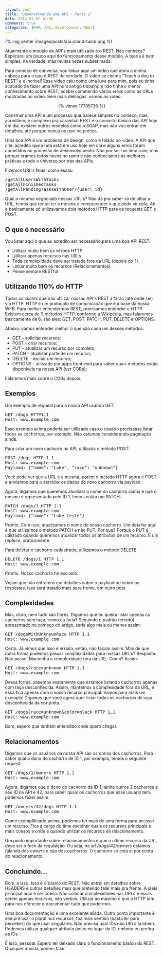 ```yaml
---
layout: post
title: "Desenvolvendo uma API - Parte 2"
date: 2014-03-07 16:58
comments: true
categories: [PHP, API, development, REST]
---
```


{% img center /images/posts/api-cloud-tumb.png %}

<!-- more -->

Atualmente o modelo de API's mais utilizado é o REST. Não conhece? Explicarei um pouco aqui do funcionamento desse modelo. A teoria é bem simples, na verdade, mas muitas vezes subestimada.

Para começo de conversa, vou linkar aqui um video que abriu a minha cabeça para o que é REST de verdade. O video se chama "Teach a dog to REST" e é incrível! Esse video caiu como uma luva para mim, pois eu tinha acabado de fazer uma API num antigo trabalho e não tinha o menor conhecimento sobre REST, acabei cometendo vários erros como as URLs mostradas no vídeo. Sem mais delongas, vamos ao video.

<center>{% vimeo 17785736 %}</center>

Construir uma API é um processo que parece simples no começo, mas, acreditem, é complexo pra caramba! REST é o conceito básico das API hoje em dia, existem outros modelos como o SOAP, mas não vou entrar em detalhes, até porque nunca os usei na prática.

Uma boa API é um problema de design, como é falado no vídeo. A API que citei acredito que ainda está em uso hoje em dia e alguns erros foram cometidos no processo de desenvolvimento. Não por ser um time ruim, mas porque eramos todos novos no ramo e não conheciamos as melhores práticas e todo o universo por trás das APIs.

Fizemos URL's feias, como essas:

<pre>
/getAllUsersWithTasks
/getAllFinishedTasks
/getAllPendingTasksWithUser/{user\_id}
</pre>

Qual o recurso negóciado nessas URL's? Não dá pra saber só de olhar a URL, temos que tentar ler a mesma e compreender o que pode vir dela. Ah, e basicamente só utilizavamos dois métodos HTTP para os requests GET e POST.

## O que é necessário

Vou listar aqui o que eu acredito ser necessário para uma boa API REST.

* Utilizar muito bem os vérbos HTTP
* Utilizar apenas recursos nas URLs
* Toda complexidade deve ser tratada fora da URL (depois do ?)
* Linkar muito bem os recursos (Relacionamentos)
* Pense sempre RESTful

## Utilizando 110% do HTTP

Todos os _clients_ que irão utilizar nossas API's REST a farão (até onde sei) via HTTP. HTTP é um protocolo de comunicação que é a base da nossa WEB. Para melhor entendermos REST, precisamos entender o HTTP. Existem cerca de 9 métodos HTTP, conforme a [Wikipédia](http://pt.wikipedia.org/wiki/Hypertext_Transfer_Protocol#M.C3.A9todos), mas falaremos basicamente de 6, são eles: GET, POST, PATCH, PUT, DELETE e OPTIONS.

Abaixo, vamos entender melhor o que são cada um desses métodos:

* GET - solicitar recursos;
* POST - criar recursos;
* PUT - atualizar um recurso por completo;
* PATCH - atualizar parte de um recurso;
* DELETE - excluir um recurso;
* OPTIONS - utilizado por apps front-end para saber quais métodos estão disponíveis na nossa API (ver [CORs](http://pt.wikipedia.org/wiki/Cross-origin_resource_sharing));

Falaremos mais sobre o CORs depois.

## Exemplos

Um exemplo de request para a nossa API usando GET:

<pre>
GET /dogs HTTP1.1
Host: www.example.com
</pre>

Esse exemplo acima poderia ser utilizado caso o usuário precisasse listar todos os cachorros, por exemplo. Não estamos considerando paginação ainda.

Para criar um novo cachorro na API, utilizaria o método POST:

<pre>
POST /dogs HTTP 1.1
Host: www.example.com
Payload: {"name": "Luke", "race": "unknown"}
</pre>

Você pode ver que a URL é a mesma, porém o método HTTP agora é POST e enviamos para o servidor os dados do novo cachorro via payload.

Agora, digamos que queremos atualizar o nome do cachorro acima e que o mesmo é representado pelo ID 1, temos então um PATCH:

<pre>
PATCH /dogs/1 HTTP 1.1
Host: www.example.com
Payload: {"name": "Luke teste"}
</pre>

Pronto. Com isso, atualizamos o nome do nosso cachorro. Um detalhe aqui é que utilizamos o método PATCH e não PUT. Por que? Porque o PUT é utilizado quando queremos atualizar todos os atributos de um recurso. É um _replace_, praticamente.

Para deletar o cachorro cadastrado, utilizamos o método DELETE:

<pre>
DELETE /dogs/1 HTTP 1.1
Host: www.example.com
</pre>

Pronto. Nosso cachorro foi excluído.

Vejam que não entramos em detalhes sobre o payload ou sobre as respostas, isso será tratado mais para frente, em outro post.

## Complexidades

Mas, claro, nem tudo são flores. Digamos que eu queira listar apenas os cachorros sem raça, como eu faria? Seguindo o padrão (errado) apresentado no começo do artigo, seria algo mais ou menos assim:

<pre>
GET /dogsWithUnknownRace HTTP 1.1
Host: www.example.com
</pre>

Certo. Já vimos que isso é errado, então, não façam assim. Mas de que outra forma podemos passar complexidades para nossas URL's? Resposta: Não passe. Mantenha a complexidade fora da URL. Como? Assim:

<pre>
GET /dogs?race=unknown HTTP 1.1
Host: www.example.com
</pre>

Dessa forma, sabemos exatamente que estamos listando cachorros apenas com raça desconhecida. Assim, mantemos a complexidade fora da URL, e essa fica apenas com o nosso recurso principal. Vamos para mais um exemplo: Digamos que você agora quer listar todos os cachorros de raça desconhecida da cor preta.

<pre>
GET /dogs?race=unknown&color=black HTTP 1.1
Host: www.example.com
</pre>

Bom, espero que tenham entendido onde quero chegar.

## Relacionamentos

Digamos que os usuários da nossa API são os donos dos cachorros. Para saber qual o dono do cachorro de ID 1, por exemplo, temos o seguinte request:

<pre>
GET /dogs/1/owners HTTP 1.1
Host: www.example.com
</pre>

Agora, digamos que o dono do cachorro de ID 1, tenha outros 2 cachorros e seu ID na API é 42, para saber quais os cachorros que esse usuário tem, podemos fazer assim:

<pre>
GET /owners/42/dogs HTTP 1.1
Host: www.example.com
</pre>

Como exemplificado acima, podemos ter mais de uma forma para acessar um recurso. Fica a cargo do time escolher quais os recursos principais e mais coesos e onde e quando utilizar os recursos de relacionamento.

Um ponto importante sobre relacionamentos é que o ultimo recurso da URL deve ser o foco da requisição. Ou seja, na url _/dogs/42/owners_ estamos falando dos _owners_ e não dos cachorros. O cachorro só está ai por conta do relacionamento.

## Concluindo...

Bom, é isso. Isso é o básico do REST. Não entrei em detalhes sobre HEADERS e outros detalhes mais que pretendo falar mais pra frente. A ideia principal aqui é ser coeso. Não colocar complexidades nas URLs e essas serem apenas recursos, não verbos. Utilizar ao máximo o que o HTTP tem para nos oferecer e documentar tudo que pudermos.

Uma boa documentação é uma excelente aliada. Outro ponto importante é sempre usar o plural nos recursos, faz mais sentido (basta ler para perceber) do que usar singulares. Não precisa usar IDs não URLs também. Podemos utilizar qualquer atributo único no lugar do ID, embora eu prefira os IDs.

É isso, pessoal. Espero ter deixado claro o funcionamento básico do REST. Qualquer dúvida, podem falar.
